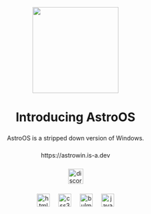 <div align="center">
  <img height="200" src="https://raw.githubusercontent.com/AstroWin/.github/main/logo.png"  />
</div>

###

<h1 align="center">Introducing AstroOS</h1>

###

<p align="center">AstroOS is a stripped down version of Windows.</p>

###

<p align="center">https://astrowin.is-a.dev</p>

###

<div align="center">
  <a href="https://dsc.gg/enderdevcom" target="_blank">
    <img src="https://img.shields.io/static/v1?message=Discord&logo=discord&label=&color=7289DA&logoColor=white&labelColor=&style=for-the-badge" height="35" alt="discord logo"  />
  </a>
</div>

###

<div align="center">
  <img src="https://cdn.jsdelivr.net/gh/devicons/devicon/icons/html5/html5-original.svg" height="30" alt="html5 logo"  />
  <img width="12" />
  <img src="https://cdn.jsdelivr.net/gh/devicons/devicon/icons/css3/css3-original.svg" height="30" alt="css3 logo"  />
  <img width="12" />
  <img src="https://cdn.jsdelivr.net/gh/devicons/devicon/icons/bulma/bulma-plain.svg" height="30" alt="bulma logo"  />
  <img width="12" />
  <img src="https://cdn.jsdelivr.net/gh/devicons/devicon/icons/javascript/javascript-original.svg" height="30" alt="javascript logo"  />
</div>

###
